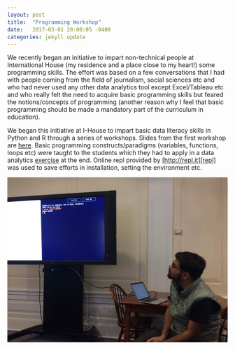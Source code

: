 ```yaml
---
layout: post
title:  "Programming Workshop"
date:   2017-03-01 20:00:05 -0400
categories: jekyll update
---
```


We recently began an initiative to impart non-technical people at International House (my residence and a place close to my heart!) some programming skills. The effort was based on a few conversations that I had with people coming from the field of journalism, social sciences etc and who had never used any other data analytics tool except Excel/Tableau etc and who really felt the need to acquire basic programming skills but feared the notions/concepts of programming (another reason why I feel that basic programming should be made a mandatory part of the curriculum in education).

We began this initiative at I-House to impart basic data literacy skills in Python and R through a series of workshops. Slides from the first workshop are [here][slides]. Basic programming constructs/paradigms (variables, functions, loops etc) were taught to the students which they had to apply in a data analytics [exercise] at the end. Online repl provided by [http://repl.it][repl] was used to save efforts in installation, setting the environment etc.

![programming_workshop](/images/ihouse.jpeg)

[exercise]: https://docs.google.com/document/d/1PXGDdpvKe_RkgGDNhxZ7OsXOA2uzDJoodzNYIxwhyjE/edit
[slides]: https://docs.google.com/presentation/d/1y_u2Dja1mr3HENo49IFwoFRIV4srBwMmLlTAKvyWyv4/edit#slide=id.p
[repl]: https://repl.it/